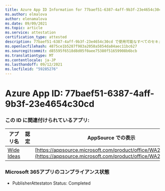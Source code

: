 ```yaml
---
title: Azure App ID Information for 77baef51-6387-4aff-9b3f-23e4654c30cd
ms.author: elmalova
author: elenamalova
ms.date: 09/09/2021
ms.topic: article
ms.service: attestation
certification_type: attested
description: 77baef51-6387-4aff-9b3f-23e4654c30cd で使用可能なすべてのセキュリティおよびコンプライアンス情報。
ms.openlocfilehash: 4875ce1b5287f983a2058a5854da84aec11bc627
ms.sourcegitcommit: d85595f6518d8d05f0aee75380f51659908b6bcb
ms.translationtype: MT
ms.contentlocale: ja-JP
ms.lasthandoff: 09/12/2021
ms.locfileid: "59285276"
---
```

# <a name="azure-app-id-77baef51-6387-4aff-9b3f-23e4654c30cd"></a>Azure App ID: 77baef51-6387-4aff-9b3f-23e4654c30cd


### <a name="apps-associated-with-this-id"></a>この ID に関連付けられているアプリ:
| **アプリ名** | **認定** | **AppSource での表示** |
|--------------|---------------|-----------------------|
| [Wide Ideas](https://docs.microsoft.com/microsoft-365-app-certification/forward/WA200000819) |  | [https://appsource.microsoft.com/product/office/WA200000819](https://appsource.microsoft.com/product/office/WA200000819) |

### <a name="microsoft-365-app-compliance-status"></a>Microsoft 365アプリのコンプライアンス状態
- PublisherAttestaton Status: Completed
